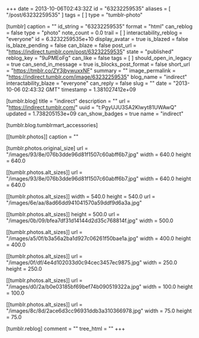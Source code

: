 +++
date = 2013-10-06T02:43:32Z
id = "63232259535"
aliases = [ "/post/63232259535" ]
tags = [ ]
type = "tumblr-photo"

[tumblr]
caption = ""
id_string = "63232259535"
format = "html"
can_reblog = false
type = "photo"
note_count = 0.0
trail = [ ]
interactability_reblog = "everyone"
id = 6.3232259535e+10
display_avatar = true
is_blazed = false
is_blaze_pending = false
can_blaze = false
post_url = "https://indirect.tumblr.com/post/63232259535"
state = "published"
reblog_key = "9uPMEoFg"
can_like = false
tags = [ ]
should_open_in_legacy = true
can_send_in_message = true
is_blocks_post_format = false
short_url = "https://tmblr.co/ZY3jbywuxxNF"
summary = ""
image_permalink = "https://indirect.tumblr.com/image/63232259535"
blog_name = "indirect"
interactability_blaze = "everyone"
can_reply = false
slug = ""
date = "2013-10-06 02:43:32 GMT"
timestamp = 1.381027412e+09

[tumblr.blog]
title = "indirect"
description = ""
url = "https://indirect.tumblr.com/"
uuid = "t:PgyUJU3SA2Klwyt81UWAwQ"
updated = 1.738205153e+09
can_show_badges = true
name = "indirect"

[tumblr.blog.tumblrmart_accessories]

[[tumblr.photos]]
caption = ""

[tumblr.photos.original_size]
url = "/images/93/8e/076b3dde96d81f1507c60abff6b7.jpg"
width = 640.0
height = 640.0

[[tumblr.photos.alt_sizes]]
url = "/images/93/8e/076b3dde96d81f1507c60abff6b7.jpg"
width = 640.0
height = 640.0

[[tumblr.photos.alt_sizes]]
width = 540.0
height = 540.0
url = "/images/6e/aa/8ad66dd941041570a59ddf9d6a3a.jpg"

[[tumblr.photos.alt_sizes]]
height = 500.0
url = "/images/0b/09/bfea7df31d14144d2d35c768814f.jpg"
width = 500.0

[[tumblr.photos.alt_sizes]]
url = "/images/a5/0f/b3a56a2ba1d927c06261f50bae1a.jpg"
width = 400.0
height = 400.0

[[tumblr.photos.alt_sizes]]
url = "/images/0f/df/4e4d102033d0c94cec3457ec9875.jpg"
width = 250.0
height = 250.0

[[tumblr.photos.alt_sizes]]
url = "/images/d0/2a/b0e03185bf69bef74b090519322a.jpg"
width = 100.0
height = 100.0

[[tumblr.photos.alt_sizes]]
url = "/images/8c/8d/2ace6d3cc96931ddb3a310366978.jpg"
width = 75.0
height = 75.0

[tumblr.reblog]
comment = ""
tree_html = ""
+++
